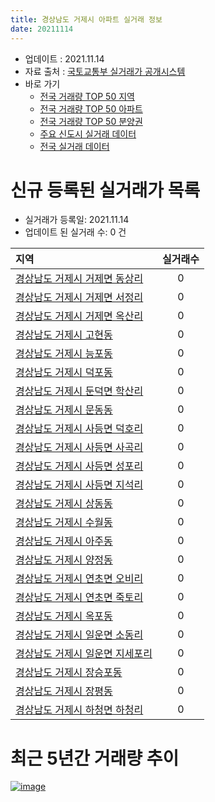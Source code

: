 ```yaml
---
title: 경상남도 거제시 아파트 실거래 정보
date: 20211114
---
```


* 업데이트 : 2021.11.14
* 자료 출처 : [국토교통부 실거래가 공개시스템](http://rt.molit.go.kr)
* 바로 가기
    * [전국 거래량 TOP 50 지역](https://apt-info.github.io/apt-trade-info/tr)
    * [전국 거래량 TOP 50 아파트](https://apt-info.github.io/apt-trade-info/ta)
    * [전국 거래량 TOP 50 분양권](https://apt-info.github.io/apt-trade-info/tb)
    * [주요 신도시 실거래 데이터](https://apt-info.github.io/apt-trade-info/newtown)
    * [전국 실거래 데이터](https://apt-info.github.io/apt-trade-info/all)



<script async src="https://pagead2.googlesyndication.com/pagead/js/adsbygoogle.js"></script>
<!-- 기본광고 -->
<ins class="adsbygoogle"
     style="display:block"
     data-ad-client="ca-pub-1142216861245946"
     data-ad-slot="4805727019"
     data-ad-format="auto"
     data-full-width-responsive="true"></ins>
<script>
     (adsbygoogle = window.adsbygoogle || []).push({});
</script>


# 신규 등록된 실거래가 목록

* 실거래가 등록일: 2021.11.14
* 업데이트 된 실거래 수: 0 건


|지역|실거래수|
|:---|:---:|
|[경상남도 거제시 거제면 동상리](https://apt-info.github.io/apt-trade-info/r2714)|0|
|[경상남도 거제시 거제면 서정리](https://apt-info.github.io/apt-trade-info/r2707)|0|
|[경상남도 거제시 거제면 옥산리](https://apt-info.github.io/apt-trade-info/r3463)|0|
|[경상남도 거제시 고현동](https://apt-info.github.io/apt-trade-info/r2702)|0|
|[경상남도 거제시 능포동](https://apt-info.github.io/apt-trade-info/r2697)|0|
|[경상남도 거제시 덕포동](https://apt-info.github.io/apt-trade-info/r2716)|0|
|[경상남도 거제시 둔덕면 학산리](https://apt-info.github.io/apt-trade-info/r2715)|0|
|[경상남도 거제시 문동동](https://apt-info.github.io/apt-trade-info/r2706)|0|
|[경상남도 거제시 사등면 덕호리](https://apt-info.github.io/apt-trade-info/r2712)|0|
|[경상남도 거제시 사등면 사곡리](https://apt-info.github.io/apt-trade-info/r2711)|0|
|[경상남도 거제시 사등면 성포리](https://apt-info.github.io/apt-trade-info/r2708)|0|
|[경상남도 거제시 사등면 지석리](https://apt-info.github.io/apt-trade-info/r3360)|0|
|[경상남도 거제시 상동동](https://apt-info.github.io/apt-trade-info/r2703)|0|
|[경상남도 거제시 수월동](https://apt-info.github.io/apt-trade-info/r2704)|0|
|[경상남도 거제시 아주동](https://apt-info.github.io/apt-trade-info/r2699)|0|
|[경상남도 거제시 양정동](https://apt-info.github.io/apt-trade-info/r2710)|0|
|[경상남도 거제시 연초면 오비리](https://apt-info.github.io/apt-trade-info/r2709)|0|
|[경상남도 거제시 연초면 죽토리](https://apt-info.github.io/apt-trade-info/r2717)|0|
|[경상남도 거제시 옥포동](https://apt-info.github.io/apt-trade-info/r2700)|0|
|[경상남도 거제시 일운면 소동리](https://apt-info.github.io/apt-trade-info/r3320)|0|
|[경상남도 거제시 일운면 지세포리](https://apt-info.github.io/apt-trade-info/r2705)|0|
|[경상남도 거제시 장승포동](https://apt-info.github.io/apt-trade-info/r2698)|0|
|[경상남도 거제시 장평동](https://apt-info.github.io/apt-trade-info/r2701)|0|
|[경상남도 거제시 하청면 하청리](https://apt-info.github.io/apt-trade-info/r2713)|0|



<script async src="https://pagead2.googlesyndication.com/pagead/js/adsbygoogle.js"></script>
<!-- 기본광고 -->
<ins class="adsbygoogle"
     style="display:block"
     data-ad-client="ca-pub-1142216861245946"
     data-ad-slot="4805727019"
     data-ad-format="auto"
     data-full-width-responsive="true"></ins>
<script>
     (adsbygoogle = window.adsbygoogle || []).push({});
</script>


# 최근 5년간 거래량 추이


<div style="width:100%;">
    <canvas id="deal_progress" height="200"></canvas>
</div>

<script>
new Chart(document.getElementById("deal_progress"), {
    type: 'line',
    data: {
        labels: ['16.01','16.02','16.03','16.04','16.05','16.06','16.07','16.08','16.09','16.10','16.11','16.12','17.01','17.02','17.03','17.04','17.05','17.06','17.07','17.08','17.09','17.10','17.11','17.12','18.01','18.02','18.03','18.04','18.05','18.06','18.07','18.08','18.09','18.10','18.11','18.12','19.01','19.02','19.03','19.04','19.05','19.06','19.07','19.08','19.09','19.10','19.11','19.12','20.01','20.02','20.03','20.04','20.05','20.06','20.07','20.08','20.09','20.10','20.11','20.12','21.01','21.02','21.03','21.04','21.05','21.06','21.07','21.08','21.09','21.10','21.11'],
        datasets: [{
            label: '매매/분양권',
            data: [400,279,485,358,138,175,161,284,233,283,253,207,219,311,359,246,264,282,289,232,208,204,262,246,226,236,313,280,354,232,213,171,180,279,330,241,235,300,350,224,207,158,156,225,179,201,209,379,355,313,217,309,378,801,318,189,175,238,637,798,595,349,490,424,975,727,869,736,639,557,68],
            borderColor: "rgba(66, 133, 243, 1)",
            backgroundColor: "rgba(66, 133, 243, 0.05)",
            borderWidth: 1,
            pointRadius: 0,
            fill: false,
            lineTension: 0
        },{
            label: '전/월세',
            data: [266,176,203,173,163,164,276,230,227,266,219,217,230,287,284,274,247,235,257,225,210,206,266,257,308,293,288,292,294,284,269,268,253,282,257,225,327,297,275,255,252,212,216,208,212,208,290,378,300,323,439,286,238,274,293,249,231,253,247,234,221,301,253,265,304,316,330,298,232,250,53],
            borderColor: "rgba(255, 90, 0, 1)",
            backgroundColor: "rgba(255, 90, 0, 0.05)",
            borderWidth: 1,
            pointRadius: 0,
            fill: false,
            lineTension: 0
        },{
            label: '합계',
            data: [666,455,688,531,301,339,437,514,460,549,472,424,449,598,643,520,511,517,546,457,418,410,528,503,534,529,601,572,648,516,482,439,433,561,587,466,562,597,625,479,459,370,372,433,391,409,499,757,655,636,656,595,616,1075,611,438,406,491,884,1032,816,650,743,689,1279,1043,1199,1034,871,807,121],
            borderColor: "rgba(0, 0, 0, 1)",
            backgroundColor: "rgba(0, 0, 0, 0.03)",
            borderWidth: 0.1,
            pointRadius: 0,
            fill: true,
            lineTension: 0
        }
        ]
    },
    options: {
        responsive: true,
        title: {
            display: false
        },
        tooltips: {
            mode: 'index',
            intersect: false
        },
        hover: {
            mode: 'nearest',
            intersect: true
        },
        scales: {
            xAxes: [{
                display: true,
                scaleLabel: {
                    display: true,
                    labelString: '년/월'
                }
            }],
            yAxes: [{
                display: true,
                ticks: {
                    suggestedMin: 0,
                },
                scaleLabel: {
                    display: true,
                    labelString: '실거래 수'
                }
            }]
        }
    }
});

</script>


[![image](https://apt-info.github.io/images/2020-01-03-apt-trade-info/1024x500.png)](https://play.google.com/store/apps/details?id=com.aptinfo.apttradeinfo)

